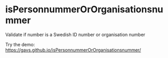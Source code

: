 # isPersonnummerOrOrganisationsnummer
Validate if number is a Swedish ID number or organisation number

Try the demo: https://gavs.github.io/isPersonnummerOrOrganisationsnummer/
